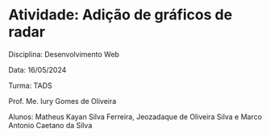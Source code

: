 <h1>Atividade: Adição de gráficos de radar</h1>
Disciplina: Desenvolvimento Web

Data: 16/05/2024

Turma: TADS

Prof. Me. Iury Gomes de Oliveira

Alunos: Matheus Kayan Silva Ferreira, Jeozadaque de Oliveira Silva e Marco Antonio Caetano da Silva

